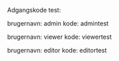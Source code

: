 Adgangskode test: 

brugernavn: admin
kode: admintest

brugernavn: viewer
kode: viewertest

brugernavn: editor
kode: editortest
